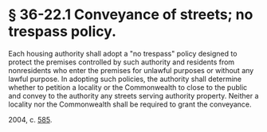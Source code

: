 # § 36-22.1 Conveyance of streets; no trespass policy.

<p>Each housing authority shall adopt a "no trespass" policy designed to protect the premises controlled by such authority and residents from nonresidents who enter the premises for unlawful purposes or without any lawful purpose. In adopting such policies, the authority shall determine whether to petition a locality or the Commonwealth to close to the public and convey to the authority any streets serving authority property. Neither a locality nor the Commonwealth shall be required to grant the conveyance.</p><p>2004, c. <a href='http://lis.virginia.gov/cgi-bin/legp604.exe?041+ful+CHAP0585'>585</a>.</p>